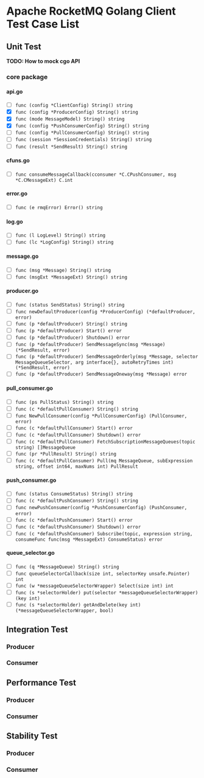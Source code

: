 # Apache RocketMQ Golang Client Test Case List

## Unit Test
**TODO: How to mock cgo API**
### core package
#### api.go
- [ ] `func (config *ClientConfig) String() string`
- [x] `func (config *ProducerConfig) String() string`
- [x] `func (mode MessageModel) String() string`
- [x] `func (config *PushConsumerConfig) String() string`
- [ ] `func (config *PullConsumerConfig) String() string`
- [ ] `func (session *SessionCredentials) String() string`
- [ ] `func (result *SendResult) String() string`

#### cfuns.go
- [ ] `func consumeMessageCallback(cconsumer *C.CPushConsumer, msg *C.CMessageExt) C.int `

#### error.go
- [ ] `func (e rmqError) Error() string`

#### log.go
- [ ] `func (l LogLevel) String() string `
- [ ] `func (lc *LogConfig) String() string `

#### message.go
- [ ] `func (msg *Message) String() string`
- [ ] `func (msgExt *MessageExt) String() string`

#### producer.go
- [ ] `func (status SendStatus) String() string `
- [ ] `func newDefaultProducer(config *ProducerConfig) (*defaultProducer, error)`
- [ ] `func (p *defaultProducer) String() string `
- [ ] `func (p *defaultProducer) Start() error `
- [ ] `func (p *defaultProducer) Shutdown() error `
- [ ] `func (p *defaultProducer) SendMessageSync(msg *Message) (*SendResult, error)`
- [ ] `func (p *defaultProducer) SendMessageOrderly(msg *Message, selector MessageQueueSelector, arg interface{}, autoRetryTimes int) (*SendResult, error) `
- [ ] `func (p *defaultProducer) SendMessageOneway(msg *Message) error `

#### pull_consumer.go
- [ ] `func (ps PullStatus) String() string `
- [ ] `func (c *defaultPullConsumer) String() string `
- [ ] `func NewPullConsumer(config *PullConsumerConfig) (PullConsumer, error) `
- [ ] `func (c *defaultPullConsumer) Start() error `
- [ ] `func (c *defaultPullConsumer) Shutdown() error `
- [ ] `func (c *defaultPullConsumer) FetchSubscriptionMessageQueues(topic string) []MessageQueue `
- [ ] `func (pr *PullResult) String() string `
- [ ] `func (c *defaultPullConsumer) Pull(mq MessageQueue, subExpression string, offset int64, maxNums int) PullResult `

#### push_consumer.go
- [ ] `func (status ConsumeStatus) String() string `
- [ ] `func (c *defaultPushConsumer) String() string `
- [ ] `func newPushConsumer(config *PushConsumerConfig) (PushConsumer, error) `
- [ ] `func (c *defaultPushConsumer) Start() error `
- [ ] `func (c *defaultPushConsumer) Shutdown() error `
- [ ] `func (c *defaultPushConsumer) Subscribe(topic, expression string, consumeFunc func(msg *MessageExt) ConsumeStatus) error `

#### queue_selector.go
- [ ] `func (q *MessageQueue) String() string `
- [ ] `func queueSelectorCallback(size int, selectorKey unsafe.Pointer) int `
- [ ] `func (w *messageQueueSelectorWrapper) Select(size int) int`
- [ ] `func (s *selectorHolder) put(selector *messageQueueSelectorWrapper) (key int) `
- [ ] `func (s *selectorHolder) getAndDelete(key int) (*messageQueueSelectorWrapper, bool) `

## Integration Test
### Producer
### Consumer

## Performance Test
### Producer
### Consumer

## Stability Test
### Producer
### Consumer